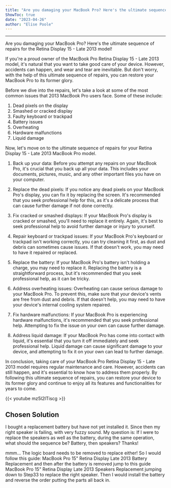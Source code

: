 ```yaml
---
title: "Are you damaging your MacBook Pro? Here's the ultimate sequence of repairs for the Retina Display 15 - Late 2013 model!"
ShowToc: true 
date: "2023-04-26"
author: "Elise Poole"
---
```

*****
Are you damaging your MacBook Pro? Here's the ultimate sequence of repairs for the Retina Display 15 - Late 2013 model!

If you're a proud owner of the MacBook Pro Retina Display 15 - Late 2013 model, it's natural that you want to take good care of your device. However, accidents can happen, and wear and tear are inevitable. But don't worry, with the help of this ultimate sequence of repairs, you can restore your MacBook Pro to its former glory.

Before we dive into the repairs, let's take a look at some of the most common issues that 2013 MacBook Pro users face. Some of these include:

1. Dead pixels on the display
2. Smashed or cracked display
3. Faulty keyboard or trackpad
4. Battery issues
5. Overheating
6. Hardware malfunctions
7. Liquid damage

Now, let's move on to the ultimate sequence of repairs for your Retina Display 15 - Late 2013 MacBook Pro model.

1. Back up your data: Before you attempt any repairs on your MacBook Pro, it's crucial that you back up all your data. This includes your documents, pictures, music, and any other important files you have on your computer.

2. Replace the dead pixels: If you notice any dead pixels on your MacBook Pro's display, you can fix it by replacing the screen. It's recommended that you seek professional help for this, as it's a delicate process that can cause further damage if not done correctly.

3. Fix cracked or smashed displays: If your MacBook Pro's display is cracked or smashed, you'll need to replace it entirely. Again, it's best to seek professional help to avoid further damage or injury to yourself.

4. Repair keyboard or trackpad issues: If your MacBook Pro's keyboard or trackpad isn't working correctly, you can try cleaning it first, as dust and debris can sometimes cause issues. If that doesn't work, you may need to have it repaired or replaced.

5. Replace the battery: If your MacBook Pro's battery isn't holding a charge, you may need to replace it. Replacing the battery is a straightforward process, but it's recommended that you seek professional help, as it can be tricky.

6. Address overheating issues: Overheating can cause serious damage to your MacBook Pro. To prevent this, make sure that your device's vents are free from dust and debris. If that doesn't help, you may need to have your device's internal cooling system repaired.

7. Fix hardware malfunctions: If your MacBook Pro is experiencing hardware malfunctions, it's recommended that you seek professional help. Attempting to fix the issue on your own can cause further damage.

8. Address liquid damage: If your MacBook Pro has come into contact with liquid, it's essential that you turn it off immediately and seek professional help. Liquid damage can cause significant damage to your device, and attempting to fix it on your own can lead to further damage.

In conclusion, taking care of your MacBook Pro Retina Display 15 - Late 2013 model requires regular maintenance and care. However, accidents can still happen, and it's essential to know how to address them properly. By following this ultimate sequence of repairs, you can restore your device to its former glory and continue to enjoy all its features and functionalities for years to come.

{{< youtube mz5I2ITiscg >}} 



## Chosen Solution
 I bought a replacement battery but have not yet installed it. Since then my right speaker is failing, with very fuzzy sound. My question is: If I were to replace the speakers as well as the battery, during the same operation, what should the sequence be? Battery, then speakers? Thanks!

 mmm…
The logic board needs to be removed to replace either! So I would follow this guide: MacBook Pro 15" Retina Display Late 2013 Battery Replacement and then after the battery is removed jump to this guide MacBook Pro 15" Retina Display Late 2013 Speakers Replacement jumping down to Step33 to replace the right speaker. Then I would install the battery and reverse the order putting the parts all back in.




